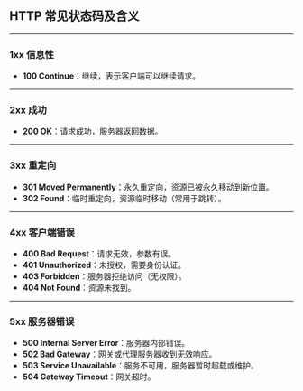## HTTP 常见状态码及含义

---

### 1xx 信息性

- **100 Continue**：继续，表示客户端可以继续请求。

---

### 2xx 成功

- **200 OK**：请求成功，服务器返回数据。

---

### 3xx 重定向

- **301 Moved Permanently**：永久重定向，资源已被永久移动到新位置。
- **302 Found**：临时重定向，资源临时移动（常用于跳转）。

  

---

### 4xx 客户端错误

- **400 Bad Request**：请求无效，参数有误。
- **401 Unauthorized**：未授权，需要身份认证。
- **403 Forbidden**：服务器拒绝访问（无权限）。
- **404 Not Found**：资源未找到。

---

### 5xx 服务器错误

- **500 Internal Server Error**：服务器内部错误。
- **502 Bad Gateway**：网关或代理服务器收到无效响应。
- **503 Service Unavailable**：服务不可用，服务器暂时超载或维护。
- **504 Gateway Timeout**：网关超时。
